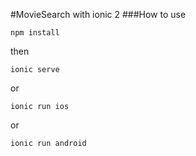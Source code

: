 #MovieSearch with ionic 2
###How to use
```
npm install
```
then
```
ionic serve
```
or
```
ionic run ios
```
or 
```
ionic run android
```
